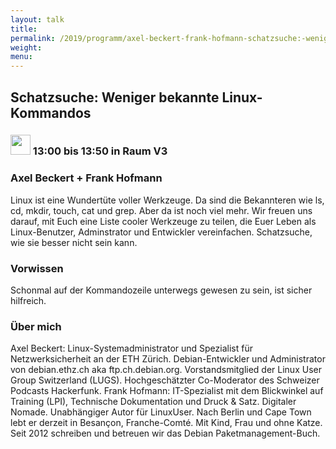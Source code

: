 ```yaml
---
layout: talk
title:
permalink: /2019/programm/axel-beckert-frank-hofmann-schatzsuche:-weniger-bekannte-linux-kommandos/
weight:
menu:
---
```

## Schatzsuche: Weniger bekannte Linux-Kommandos

### <img height = "32" src="../../../images/talk.svg"> 13:00 bis 13:50 in Raum V3

### Axel Beckert + Frank Hofmann

Linux ist eine Wundertüte voller Werkzeuge. Da sind die Bekannteren wie ls, cd, mkdir, touch, cat und grep. Aber da ist noch viel mehr. Wir freuen uns darauf, mit Euch eine Liste cooler Werkzeuge zu teilen, die Euer Leben als Linux-Benutzer, Adminstrator und Entwickler vereinfachen. Schatzsuche, wie sie besser nicht sein kann.

### Vorwissen

Schonmal auf der Kommandozeile unterwegs gewesen zu sein, ist sicher hilfreich.

### Über mich

Axel Beckert: Linux-Systemadministrator und Spezialist für Netzwerksicherheit an der ETH Zürich. Debian-Entwickler und Administrator von debian.ethz.ch aka ftp.ch.debian.org. Vorstandsmitglied der Linux User Group Switzerland (LUGS). Hochgeschätzter Co-Moderator des Schweizer Podcasts Hackerfunk.  Frank Hofmann: IT-Spezialist mit dem Blickwinkel auf Training (LPI), Technische Dokumentation und Druck & Satz. Digitaler Nomade. Unabhängiger Autor für LinuxUser. Nach Berlin und Cape Town lebt er derzeit in Besançon, Franche-Comté. Mit Kind, Frau und ohne Katze.  Seit 2012 schreiben und betreuen wir das Debian Paketmanagement-Buch.

